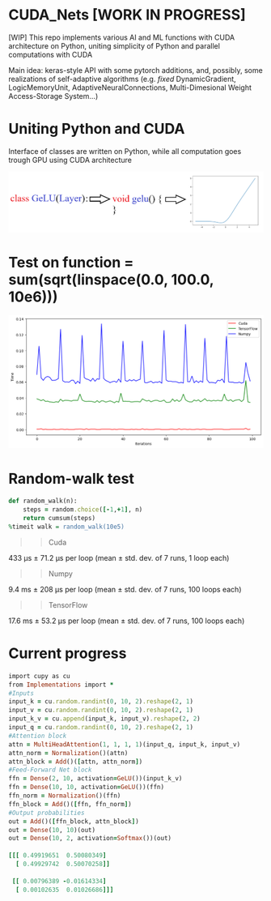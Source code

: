 # CUDA_Nets [WORK IN PROGRESS]
[WIP] This repo implements various AI and ML functions with CUDA architecture on Python, uniting simplicity of Python and parallel computations with CUDA

Main idea: keras-style API with some pytorch additions, and, possibly, some realizations of self-adaptive algorithms (e.g. *fixed* DynamicGradient, LogicMemoryUnit, AdaptiveNeuralConnections, Multi-Dimesional Weight Access-Storage System...)

# Uniting Python and CUDA

Interface of classes are written on Python, while all computation goes trough GPU using CUDA architecture

![merge](https://github.com/AlephVenXm/CUDA_Nets/blob/main/merge.png)

# Test on function = sum(sqrt(linspace(0.0, 100.0, 10e6)))

![compare](https://github.com/AlephVenXm/CUDA_Nets/blob/main/compare.png)

# Random-walk test

```ruby
def random_walk(n):
    steps = random.choice([-1,+1], n)
    return cumsum(steps)
%timeit walk = random_walk(10e5)
```

>> Cuda

433 μs ± 71.2 μs per loop (mean ± std. dev. of 7 runs, 1 loop each)

>> Numpy

9.4 ms ± 208 μs per loop (mean ± std. dev. of 7 runs, 100 loops each)

>> TensorFlow

17.6 ms ± 53.2 μs per loop (mean ± std. dev. of 7 runs, 100 loops each)

# Current progress

```ruby
import cupy as cu
from Implementations import *
#Inputs
input_k = cu.random.randint(0, 10, 2).reshape(2, 1)
input_v = cu.random.randint(0, 10, 2).reshape(2, 1)
input_k_v = cu.append(input_k, input_v).reshape(2, 2)
input_q = cu.random.randint(0, 10, 2).reshape(2, 1)
#Attention block
attn = MultiHeadAttention(1, 1, 1, 1)(input_q, input_k, input_v)
attn_norm = Normalization()(attn)
attn_block = Add()([attn, attn_norm])
#Feed-Forward Net block
ffn = Dense(2, 10, activation=GeLU())(input_k_v)
ffn = Dense(10, 10, activation=GeLU())(ffn)
ffn_norm = Normalization()(ffn)
ffn_block = Add()([ffn, ffn_norm])
#Output probabilities
out = Add()([ffn_block, attn_block])
out = Dense(10, 10)(out)
out = Dense(10, 2, activation=Softmax())(out)

[[[ 0.49919651  0.50080349]
  [ 0.49929742  0.50070258]]

 [[ 0.00796389 -0.01614334]
  [ 0.00102635  0.01026686]]]
```
